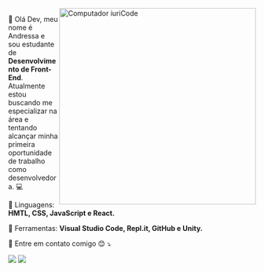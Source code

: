 <img src="https://raw.githubusercontent.com/MicaelliMedeiros/micaellimedeiros/master/image/computer-illustration.png" min-width="400px" max-width="400px" width="400px" align="right" alt="Computador iuriCode">

<p align="left"> 
  	
&#128587; Olá Dev, meu nome é Andressa e sou estudante de <strong>Desenvolvimento de Front-End</strong>.<br>
  Atualmente estou buscando me especializar na área e tentando alcançar minha primeira oportunidade de trabalho como desenvolvedora. &#128187;
</p>

<p align="left">
  🦄 Linguagens: <strong>HMTL, CSS, JavaScript e React.</strong>
</p>

<p align="left">
  💼 Ferramentas: <strong>Visual Studio Code, Repl.it, GitHub e Unity.</strong>
</p>

<p align="left">
  💌 Entre em contato comigo
&#128522 ⤵️
</p>

  <a href="https://www.linkedin.com/in/oliveiraac/" alt="Linkedin">
  <img src="https://img.shields.io/badge/-Linkedin-0e76a8?style=flat-square&logo=Linkedin&logoColor=white&link=https://www.linkedin.com/in/oliveiraac/"/></a>

  <a href="https://www.instagram.com/an_dressssa/" alt="Instagram">
  <img src="https://img.shields.io/badge/-Instagram-DF0174?style=flat-square&labelColor=DF0174&logo=instagram&logoColor=white&link=https://www.instagram.com/an_dressssa/"/></a>
</p>  
